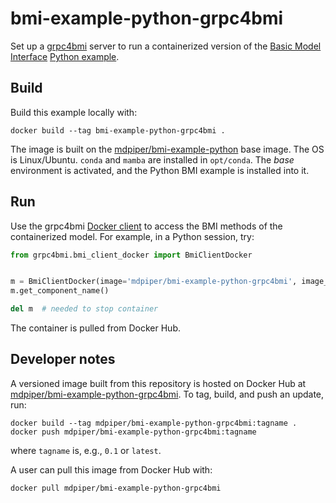 # bmi-example-python-grpc4bmi

Set up a [grpc4bmi](https://grpc4bmi.readthedocs.io) server
to run a containerized version
of the [Basic Model Interface](https://bmi.readthedocs.io)
[Python example](https://github.com/csdms/bmi-example-python).

## Build

Build this example locally with:
```
docker build --tag bmi-example-python-grpc4bmi .
```
The image is built on the [mdpiper/bmi-example-python](https://hub.docker.com/r/mdpiper/bmi-example-python) base image.
The OS is Linux/Ubuntu.
`conda` and `mamba` are installed in `opt/conda`.
The *base* environment is activated,
and the Python BMI example is installed into it.

## Run

Use the grpc4bmi [Docker client](https://grpc4bmi.readthedocs.io/en/latest/container/usage.html#docker)
to access the BMI methods of the containerized model.
For example, in a Python session, try:
```python
from grpc4bmi.bmi_client_docker import BmiClientDocker


m = BmiClientDocker(image='mdpiper/bmi-example-python-grpc4bmi', image_port=55555, work_dir=".")
m.get_component_name()

del m  # needed to stop container
```

The container is pulled from Docker Hub.

## Developer notes

A versioned image built from this repository is hosted on Docker Hub
at [mdpiper/bmi-example-python-grpc4bmi](https://hub.docker.com/r/mdpiper/bmi-example-python-grpc4bmi).
To tag, build, and push an update, run:
```
docker build --tag mdpiper/bmi-example-python-grpc4bmi:tagname .
docker push mdpiper/bmi-example-python-grpc4bmi:tagname
```
where `tagname` is, e.g., `0.1` or `latest`.

A user can pull this image from Docker Hub with:
```
docker pull mdpiper/bmi-example-python-grpc4bmi
```

